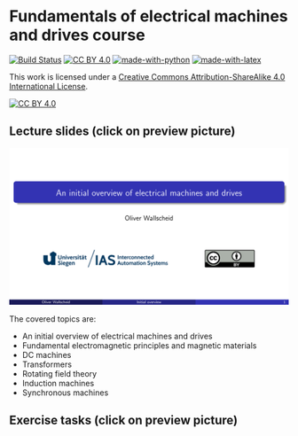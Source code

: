 # Fundamentals of electrical machines and drives course

[![Build Status](https://github.com/IAS-Uni-Siegen/EMD_Course/actions/workflows/BuildPDFs.yml/badge.svg)](https://github.com/IAS-Uni-Siegen/EMD_Course/actions/workflows/BuildPDFs.yml)
[![CC BY 4.0][cc-by-shield]][cc-by]
[![made-with-python](https://img.shields.io/badge/Made%20with-Python-1f425f.svg)](https://www.python.org/)
[![made-with-latex](https://img.shields.io/badge/Made%20with-LaTeX-1f425f.svg)](https://www.latex-project.org/)

This work is licensed under a
[Creative Commons Attribution-ShareAlike 4.0 International License][cc-by].

[![CC BY 4.0][cc-by-image]][cc-by]

[cc-by]: http://creativecommons.org/licenses/by/4.0/
[cc-by-image]: https://licensebuttons.net/l/by/4.0/88x31.png
[cc-by-shield]: https://img.shields.io/badge/License-CC%20BY%204.0-lightgrey.svg

## Lecture slides (click on preview picture)
<a href="https://ias-uni-siegen.github.io/EMD_Course/lecture.pdf" target="_blank" class="image fit"><img src="misc/Slide_preview.png" alt=""></a>

The covered topics are:
- An initial overview of electrical machines and drives
- Fundamental electromagnetic principles and magnetic materials
- DC machines
- Transformers
- Rotating field theory
- Induction machines
- Synchronous machines

## Exercise tasks (click on preview picture)
<a href="https://ias-uni-siegen.github.io/EMD_Course/exercise.pdf" target="_blank" class="image fit"><img src="misc/Exercise_preview.png" alt=""></a>
